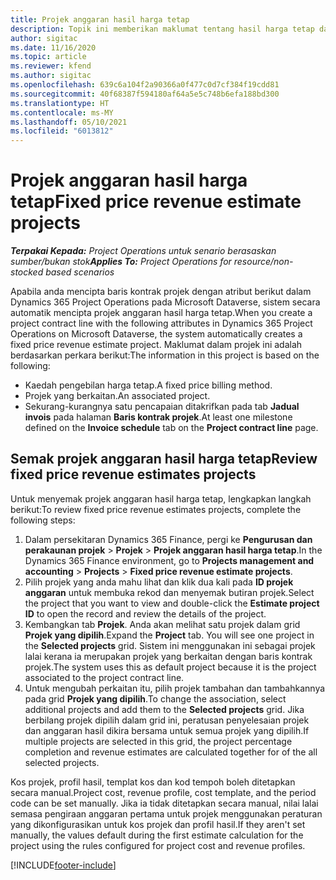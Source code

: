 ```yaml
---
title: Projek anggaran hasil harga tetap
description: Topik ini memberikan maklumat tentang hasil harga tetap dalam projek.
author: sigitac
ms.date: 11/16/2020
ms.topic: article
ms.reviewer: kfend
ms.author: sigitac
ms.openlocfilehash: 639c6a104f2a90366a0f477c0d7cf384f19cdd81
ms.sourcegitcommit: 40f68387f594180af64a5e5c748b6efa188bd300
ms.translationtype: HT
ms.contentlocale: ms-MY
ms.lasthandoff: 05/10/2021
ms.locfileid: "6013812"
---
```

# <a name="fixed-price-revenue-estimate-projects"></a><span data-ttu-id="1668c-103">Projek anggaran hasil harga tetap</span><span class="sxs-lookup"><span data-stu-id="1668c-103">Fixed price revenue estimate projects</span></span> 

<span data-ttu-id="1668c-104">_**Terpakai Kepada:** Project Operations untuk senario berasaskan sumber/bukan stok_</span><span class="sxs-lookup"><span data-stu-id="1668c-104">_**Applies To:** Project Operations for resource/non-stocked based scenarios_</span></span>

<span data-ttu-id="1668c-105">Apabila anda mencipta baris kontrak projek dengan atribut berikut dalam Dynamics 365 Project Operations pada Microsoft Dataverse, sistem secara automatik mencipta projek anggaran hasil harga tetap.</span><span class="sxs-lookup"><span data-stu-id="1668c-105">When you create a project contract line with the following attributes in Dynamics 365 Project Operations on Microsoft Dataverse, the system automatically creates a fixed price revenue estimate project.</span></span> <span data-ttu-id="1668c-106">Maklumat dalam projek ini adalah berdasarkan perkara berikut:</span><span class="sxs-lookup"><span data-stu-id="1668c-106">The information in this project is based on the following:</span></span>

  - <span data-ttu-id="1668c-107">Kaedah pengebilan harga tetap.</span><span class="sxs-lookup"><span data-stu-id="1668c-107">A fixed price billing method.</span></span>
  - <span data-ttu-id="1668c-108">Projek yang berkaitan.</span><span class="sxs-lookup"><span data-stu-id="1668c-108">An associated project.</span></span>
  - <span data-ttu-id="1668c-109">Sekurang-kurangnya satu pencapaian ditakrifkan pada tab **Jadual invois** pada halaman **Baris kontrak projek**.</span><span class="sxs-lookup"><span data-stu-id="1668c-109">At least one milestone defined on the **Invoice schedule** tab on the **Project contract line** page.</span></span>

## <a name="review-fixed-price-revenue-estimates-projects"></a><span data-ttu-id="1668c-110">Semak projek anggaran hasil harga tetap</span><span class="sxs-lookup"><span data-stu-id="1668c-110">Review fixed price revenue estimates projects</span></span>
<span data-ttu-id="1668c-111">Untuk menyemak projek anggaran hasil harga tetap, lengkapkan langkah berikut:</span><span class="sxs-lookup"><span data-stu-id="1668c-111">To review fixed price revenue estimates projects, complete the following steps:</span></span>

1. <span data-ttu-id="1668c-112">Dalam persekitaran Dynamics 365 Finance, pergi ke **Pengurusan dan perakaunan projek** > **Projek** > **Projek anggaran hasil harga tetap**.</span><span class="sxs-lookup"><span data-stu-id="1668c-112">In the Dynamics 365 Finance environment, go to **Projects management and accounting** > **Projects** > **Fixed price revenue estimate projects**.</span></span>
2. <span data-ttu-id="1668c-113">Pilih projek yang anda mahu lihat dan klik dua kali pada **ID projek anggaran** untuk membuka rekod dan menyemak butiran projek.</span><span class="sxs-lookup"><span data-stu-id="1668c-113">Select the project that you want to view and double-click the **Estimate project ID** to open the record and review the details of the project.</span></span>
3. <span data-ttu-id="1668c-114">Kembangkan tab **Projek**. Anda akan melihat satu projek dalam grid **Projek yang dipilih**.</span><span class="sxs-lookup"><span data-stu-id="1668c-114">Expand the **Project** tab. You will see one project in the **Selected projects** grid.</span></span> <span data-ttu-id="1668c-115">Sistem ini menggunakan ini sebagai projek lalai kerana ia merupakan projek yang berkaitan dengan baris kontrak projek.</span><span class="sxs-lookup"><span data-stu-id="1668c-115">The system uses this as default project because it is the project associated to the project contract line.</span></span> 
4. <span data-ttu-id="1668c-116">Untuk mengubah perkaitan itu, pilih projek tambahan dan tambahkannya pada grid **Projek yang dipilih**.</span><span class="sxs-lookup"><span data-stu-id="1668c-116">To change the association, select additional projects and add them to the **Selected projects** grid.</span></span> <span data-ttu-id="1668c-117">Jika berbilang projek dipilih dalam grid ini, peratusan penyelesaian projek dan anggaran hasil dikira bersama untuk semua projek yang dipilih.</span><span class="sxs-lookup"><span data-stu-id="1668c-117">If multiple projects are selected in this grid, the project percentage completion and revenue estimates are calculated together for of the all selected projects.</span></span>

  <span data-ttu-id="1668c-118">Kos projek, profil hasil, templat kos dan kod tempoh boleh ditetapkan secara manual.</span><span class="sxs-lookup"><span data-stu-id="1668c-118">Project cost, revenue profile, cost template, and the period code can be set manually.</span></span> <span data-ttu-id="1668c-119">Jika ia tidak ditetapkan secara manual, nilai lalai semasa pengiraan anggaran pertama untuk projek menggunakan peraturan yang dikonfigurasikan untuk kos projek dan profil hasil.</span><span class="sxs-lookup"><span data-stu-id="1668c-119">If they aren't set manually, the values default during the first estimate calculation for the project using the rules configured for project cost and revenue profiles.</span></span>



[!INCLUDE[footer-include](../includes/footer-banner.md)]